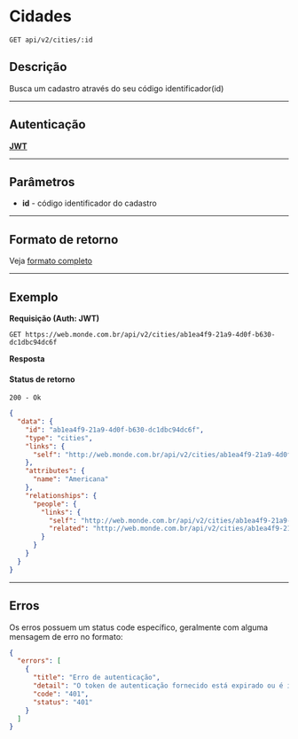 # Cidades

    GET api/v2/cities/:id

## Descrição
Busca um cadastro através do seu código identificador(id)

***

## Autenticação
**[JWT](../authentication/POST_tokens.md)**

***

## Parâmetros

  - **id** - código identificador do cadastro

***

## Formato de retorno

  Veja [formato completo](../full_format.md#cidades)

***

## Exemplo

  **Requisição (Auth: JWT)**

    GET https://web.monde.com.br/api/v2/cities/ab1ea4f9-21a9-4d0f-b630-dc1dbc94dc6f
  **Resposta**

  #### Status de retorno
    200 - Ok

  ``` json
  {
    "data": {
      "id": "ab1ea4f9-21a9-4d0f-b630-dc1dbc94dc6f",
      "type": "cities",
      "links": {
        "self": "http://web.monde.com.br/api/v2/cities/ab1ea4f9-21a9-4d0f-b630-dc1dbc94dc6f"
      },
      "attributes": {
        "name": "Americana"
      },
      "relationships": {
        "people": {
          "links": {
            "self": "http://web.monde.com.br/api/v2/cities/ab1ea4f9-21a9-4d0f-b630-dc1dbc94dc6f/relationships/people",
            "related": "http://web.monde.com.br/api/v2/cities/ab1ea4f9-21a9-4d0f-b630-dc1dbc94dc6f/people"
          }
        }
      }
    }
  }
  ```

***

## Erros
Os erros possuem um status code específico, geralmente com alguma mensagem de erro no formato:
``` json
{
  "errors": [
    {
      "title": "Erro de autenticação",
      "detail": "O token de autenticação fornecido está expirado ou é inválido",
      "code": "401",
      "status": "401"
    }
  ]
}
```